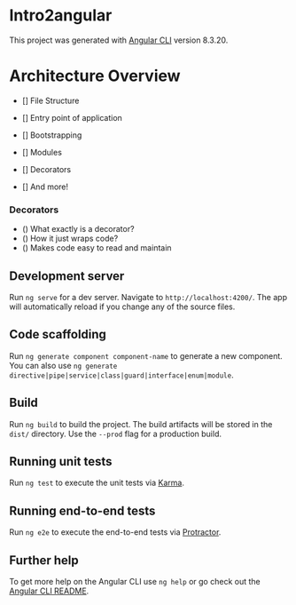 # Intro2angular

This project was generated with [Angular CLI](https://github.com/angular/angular-cli) version 8.3.20.

# Architecture Overview
- [] File Structure

- [] Entry point of application

- [] Bootstrapping

- [] Modules

- [] Decorators

- [] And more!

### Decorators
- () What exactly is a decorator?
- () How it just wraps code?
- () Makes code easy to read and maintain

## Development server

Run `ng serve` for a dev server. Navigate to `http://localhost:4200/`. The app will automatically reload if you change any of the source files.

## Code scaffolding

Run `ng generate component component-name` to generate a new component. You can also use `ng generate directive|pipe|service|class|guard|interface|enum|module`.

## Build

Run `ng build` to build the project. The build artifacts will be stored in the `dist/` directory. Use the `--prod` flag for a production build.

## Running unit tests

Run `ng test` to execute the unit tests via [Karma](https://karma-runner.github.io).

## Running end-to-end tests

Run `ng e2e` to execute the end-to-end tests via [Protractor](http://www.protractortest.org/).

## Further help

To get more help on the Angular CLI use `ng help` or go check out the [Angular CLI README](https://github.com/angular/angular-cli/blob/master/README.md).

